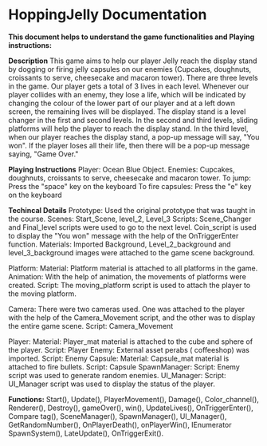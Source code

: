 # HoppingJelly Documentation
**This document helps to understand the game functionalities and Playing instructions:**

**Description**
This game aims to help our player Jelly reach the display stand by dogging or firing jelly capsules on our enemies (Cupcakes, doughnuts, croissants to serve, cheesecake and macaron tower). There are three levels in the game. Our player gets a total of 3 lives in each level. Whenever our player collides with an enemy, they lose a life, which will be indicated by changing the colour of the lower part of our player and at a left down screen, the remaining lives will be displayed.
The display stand is a level changer in the first and second levels. In the second and third levels, sliding platforms will help the player to reach the display stand. In the third level, when our player reaches the display stand, a pop-up message will say, "You won". If the player loses all their life, then there will be a pop-up message saying, "Game Over."

**Playing Instructions**
Player: Ocean Blue Object.
Enemies: Cupcakes, doughnuts, croissants to serve, cheesecake and macaron tower.
To jump: Press the "space" key on the keyboard
To fire capsules: Press the "e" key on the keyboard

**Techincal Details**
Prototype: Used the original prototype that was taught in the course.
Scenes: Start_Scene, level_2, Level_3
        Scripts: Scene_Changer and Final_level scripts were used to go to the next level.
                 Coin_script is used to display the "You won" message with the help of the OnTriggerEnter function.
        Materials: Imported Background, Level_2_background and level_3_background images were attached to the game scene background.
 
Platform: Material: Platform material is attached to all platforms in the game.
           Animation: With the help of animation, the movements of platforms were created.
           Script: The moving_platform script is used to attach the player to the moving platform.

Camera: There were two cameras used. One was attached to the player with the help of the Camera_Movement script, and the other was to display the entire game scene.
     Script: Camera_Movement

Player: Material: Player_mat material is attached to the cube and sphere of the player.
         Script: Player
Enemy: External asset perabs ( coffeeshop) was imported.
         Script: Enemy
Capsule: Material: Capsule_mat material is attached to fire bullets.
         Script: Capsule
SpawnManager: Script: Enemy script was used to generate random enemies.
UI_Manager: Script: UI_Manager script was used to display the status of the player. 

 **Functions:**
Start(), Update(), PlayerMovement(), Damage(), Color_channel(), Renderer(), Destroy(), gameOver(), win(), UpdateLives(), OnTriggerEnter(), Compare tag(), SceneManager(), SpawnManager(), UI_Manager(), GetRandomNumber(), OnPlayerDeath(), onPlayerWin(), IEnumerator SpawnSystem(), LateUpdate(), OnTriggerExit().

